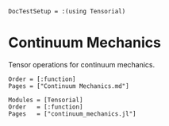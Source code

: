 ```@meta
DocTestSetup = :(using Tensorial)
```

# Continuum Mechanics

Tensor operations for continuum mechanics.

```@index
Order = [:function]
Pages = ["Continuum Mechanics.md"]
```

```@autodocs
Modules = [Tensorial]
Order   = [:function]
Pages   = ["continuum_mechanics.jl"]
```
